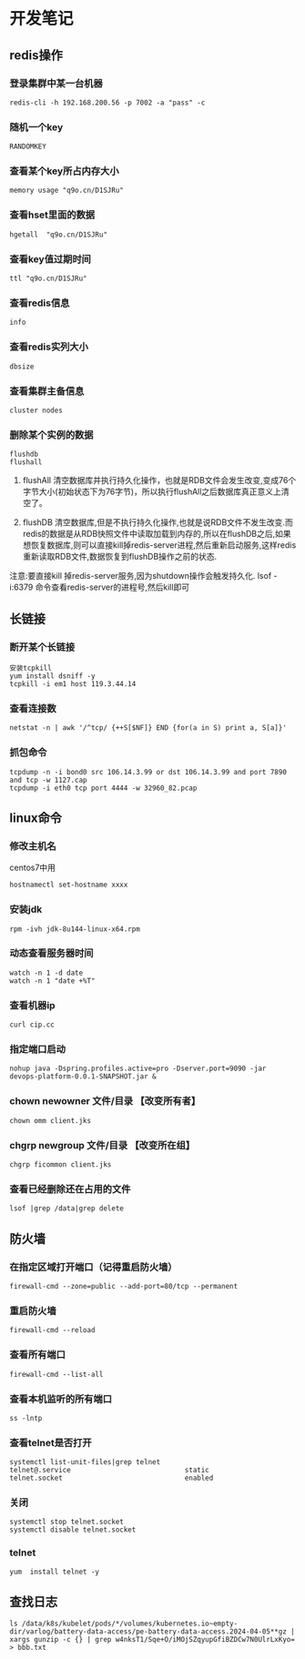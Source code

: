 # 开发笔记
## redis操作
### 登录集群中某一台机器
```
redis-cli -h 192.168.200.56 -p 7002 -a "pass" -c
```
### 随机一个key
```
RANDOMKEY
```
### 查看某个key所占内存大小
```
memory usage "q9o.cn/D1SJRu"
```
### 查看hset里面的数据
```
hgetall  "q9o.cn/D1SJRu" 
```
### 查看key值过期时间
```
ttl "q9o.cn/D1SJRu"
```
### 查看redis信息
```
info
```
### 查看redis实列大小
```
dbsize
```
### 查看集群主备信息
```
cluster nodes
```
### 删除某个实例的数据
```
flushdb
flushall
```
1. flushAll 清空数据库并执行持久化操作，也就是RDB文件会发生改变,变成76个字节大小(初始状态下为76字节)，所以执行flushAll之后数据库真正意义上清空了。

2. flushDB 清空数据库,但是不执行持久化操作,也就是说RDB文件不发生改变.而redis的数据是从RDB快照文件中读取加载到内存的,所以在flushDB之后,如果想恢复数据库,则可以直接kill掉redis-server进程,然后重新启动服务,这样redis重新读取RDB文件,数据恢复到flushDB操作之前的状态.
<p>
注意:要直接kill 掉redis-server服务,因为shutdown操作会触发持久化.
lsof -i:6379 命令查看redis-server的进程号,然后kill即可
</p>

## 长链接
### 断开某个长链接
```
安装tcpkill
yum install dsniff -y
tcpkill -i em1 host 119.3.44.14
```
### 查看连接数
```
netstat -n | awk '/^tcp/ {++S[$NF]} END {for(a in S) print a, S[a]}'
```
### 抓包命令
```
tcpdump -n -i bond0 src 106.14.3.99 or dst 106.14.3.99 and port 7890 and tcp -w 1127.cap
tcpdump -i eth0 tcp port 4444 -w 32960_82.pcap
```
## linux命令
### 修改主机名
centos7中用
```
hostnamectl set-hostname xxxx
```
### 安装jdk
```
rpm -ivh jdk-8u144-linux-x64.rpm
```
### 动态查看服务器时间
```
watch -n 1 -d date
watch -n 1 "date +%T"
```
### 查看机器ip
```
curl cip.cc
```
### 指定端口启动
```
nohup java -Dspring.profiles.active=pro -Dserver.port=9090 -jar devops-platform-0.0.1-SNAPSHOT.jar &
```
### chown newowner 文件/目录 【改变所有者】
```
chown omm client.jks
```
### chgrp newgroup 文件/目录 【改变所在组】
```
chgrp ficommon client.jks
```
### 查看已经删除还在占用的文件
```
lsof |grep /data|grep delete
```
## 防火墙
### 在指定区域打开端口（记得重启防火墙）
```
firewall-cmd --zone=public --add-port=80/tcp --permanent
```
### 重启防火墙
```
firewall-cmd --reload
```
### 查看所有端口
```
firewall-cmd --list-all
```
### 查看本机监听的所有端口
```
ss -lntp
```
### 查看telnet是否打开
```
systemctl list-unit-files|grep telnet
telnet@.service                            static         
telnet.socket                              enabled
```
### 关闭
```
systemctl stop telnet.socket
systemctl disable telnet.socket
```
### telnet
```
yum  install telnet -y
```
## 查找日志
```
ls /data/k8s/kubelet/pods/*/volumes/kubernetes.io~empty-dir/varlog/battery-data-access/pe-battery-data-access.2024-04-05**gz | xargs gunzip -c {} | grep w4nksT1/Sqe+O/iMOjSZqyupGfiBZDCw7N0UlrLxKyo= > bbb.txt
```